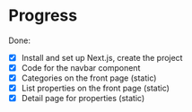 # Progress

Done:
- [x] Install and set up Next.js, create the project
- [x] Code for the navbar component
- [x] Categories on the front page (static)
- [x] List properties on the front page (static)
- [x] Detail page for properties (static)